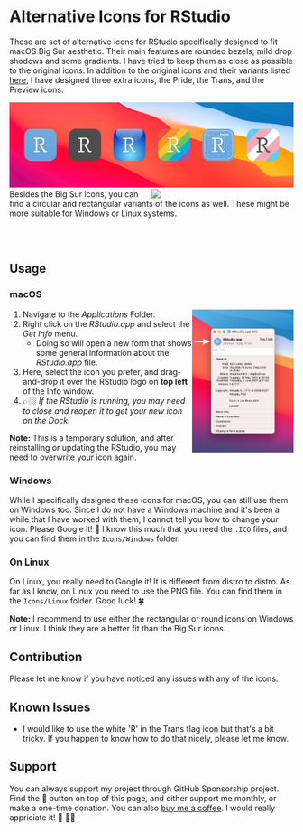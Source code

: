 # Alternative Icons for RStudio

These are set of alternative icons for RStudio specifically designed to fit macOS Big Sur aesthetic. Their main features are rounded bezels, mild drop shodows and some gradients. I have tried to keep them as close as possible to the original icons. In addition to the original icons and their variants listed [here](https://www.rstudio.com/about/logos/), I have designed three extra icons, the Pride, the Trans, and the Preview icons.

<img src="img/all-icons.png"/>

<img src="img/round-and-rect-icons.png" width="50%" align="right"/>
Besides the Big Sur icons, you can find a circular and rectangular variants of the icons as well. These might be more suitable for Windows or Linux systems.

<br><br>

## Usage

### macOS

<img src="img/screenshot.png" width="180" align="right"/>

1. Navigate to the *Applications* Folder.
2. Right click on the *RStudio.app* and select the *Get Info* menu.
	- Doing so will open a new form that shows some general information about the *RStudio.app* file.
4. Here, select the icon you prefer, and drag-and-drop it over the RStudio logo on **top left** of the Info window.
5. 👉🏼 *If the RStudio is running, you may need to close and reopen it to get your new icon on the Dock.*

**Note:** This is a temporary solution, and after reinstalling or updating the RStudio, you may need to overwrite your icon again.

### Windows

While I specifically designed these icons for macOS, you can still use them on Windows too. Since I do not have a Windows machine and it's been a while that I have worked with them, I cannot tell you how to change your icon. Please Google it! 🔎 I know this much that you need the `.ICO` files, and you can find them in the `Icons/Windows` folder. 

### On Linux

On Linux, you really need to Google it! It is different from distro to distro. As far as I know, on Linux you need to use the PNG file. You can find them in the `Icons/Linux` folder. Good luck! 🍀

**Note:** I recommend to use either the rectangular or round icons on Windows or Linux. I think they are a better fit than the Big Sur icons.

## Contribution

Please let me know if you have noticed any issues with any of the icons. 

## Known Issues

- I would like to use the white 'R' in the Trans flag icon but that's a bit tricky. If you happen to know how to do that nicely, please let me know.

## Support

You can always support my project through GitHub Sponsorship project. Find the 💖 button on top of this page, and either support me monthly, or make a one-time donation. You can also [buy me a coffee](https://ko-fi.com/amirmasoudabdol). I would really appriciate it! 🙂 🙏🏼 